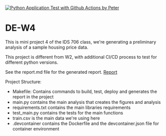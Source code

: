 [![Python Application Test with Github Actions by Peter](https://github.com/cpyang123/DE-W4/actions/workflows/test.yml/badge.svg)](https://github.com/cpyang123/DE-W4/actions/workflows/test.yml)


# DE-W4
This is mini project 4 of the IDS 706 class, we're generating a preliminary analysis of a sample housing price data. 

This project is different from W2, with additional CI/CD process to test for different python versions.

See the report.md file for the generated report. [Report](./report.md)

Project Structure:
- Makefile: Contains commands to build, test, deploy and generates the report in the project
- main.py contains the main analysis that creates the figures and analysis
- requirements.txt contains the main libraries requirements
- test_main.py contains the tests for the main functions
- train.csv is the main data we're using here
- .devcontainer contains the Dockerfile and the devcontainer.json file for container environment
